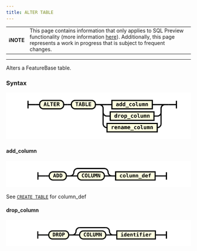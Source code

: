 ```yaml
---
title: ALTER TABLE
---
```


| | |
|-|-|
| **ℹ️NOTE** | This page contains information that only applies to SQL Preview functionality (more information [here](/sql-guide/sql-preview)). Additionally, this page represents a work in progress that is subject to frequent changes. |

---



Alters a FeatureBase table.

### Syntax

![expr](/img/sql/alter_table_stmt.svg)

#### add_column

![expr](/img/sql/add_column.svg)

See [`CREATE TABLE`](/reference/data-querying-ref/sql/sql-create-table) for column_def

#### drop_column

![expr](/img/sql/drop_column.svg)


